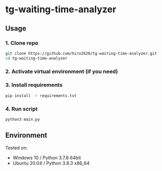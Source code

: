 ﻿# tg-waiting-time-analyzer

## Usage

### 1. Clone repo
```bash
git clone https://github.com/hiro2620/tg-waiting-time-analyzer.git
cd tg-waiting-time-analyzer
```
### 2. Activate virtual environment (if you need)
### 3. Install requirements
```bash
pip install -r requirements.txt
```
### 4. Run script
```bash
python3 main.py
```

## Environment
Tested on:
- Windows 10 / Python 3.7.8 64bit
- Ubuntu 20.04 / Python 3.8.3 x86_64
